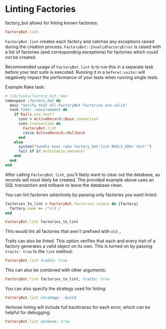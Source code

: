 # Linting Factories

factory\_bot allows for linting known factories:

```ruby
FactoryBot.lint
```

`FactoryBot.lint` creates each factory and catches any exceptions raised during
the creation process. `FactoryBot::InvalidFactoryError` is raised with a list
of factories (and corresponding exceptions) for factories which could not be
created.

Recommended usage of `FactoryBot.lint` is to run this in a separate task before
your test suite is executed. Running it in a `before(:suite)` will negatively
impact the performance of your tests when running single tests.

Example Rake task:

```ruby
# lib/tasks/factory_bot.rake
namespace :factory_bot do
  desc "Verify that all FactoryBot factories are valid"
  task lint: :environment do
    if Rails.env.test?
      conn = ActiveRecord::Base.connection
      conn.transaction do
        FactoryBot.lint
        raise ActiveRecord::Rollback
      end
    else
      system("bundle exec rake factory_bot:lint RAILS_ENV='test'")
      fail if $?.exitstatus.nonzero?
    end
  end
end
```

After calling `FactoryBot.lint`, you'll likely want to clear out the database,
as records will most likely be created. The provided example above uses an SQL
transaction and rollback to leave the database clean.

You can lint factories selectively by passing only factories you want linted:

```ruby
factories_to_lint = FactoryBot.factories.reject do |factory|
  factory.name =~ /^old_/
end

FactoryBot.lint factories_to_lint
```

This would lint all factories that aren't prefixed with `old_`.

Traits can also be linted. This option verifies that each and every trait of a
factory generates a valid object on its own. This is turned on by passing
`traits: true` to the `lint` method:

```ruby
FactoryBot.lint traits: true
```

This can also be combined with other arguments:

```ruby
FactoryBot.lint factories_to_lint, traits: true
```

You can also specify the strategy used for linting:

```ruby
FactoryBot.lint strategy: :build
```

Verbose linting will include full backtraces for each error, which can be
helpful for debugging:

```ruby
FactoryBot.lint verbose: true
```
